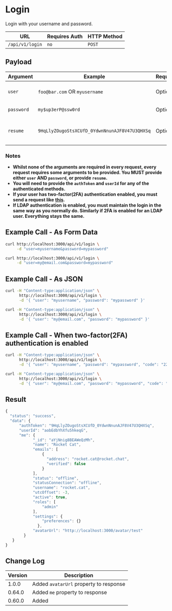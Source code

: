 # Login

Login with your username and password.

| URL             | Requires Auth | HTTP Method |
| --------------- | ------------- | ----------- |
| `/api/v1/login` | `no`          | `POST`      |

## Payload

| Argument   | Example                                       | Required | Description                      |
| ---------- | --------------------------------------------- | -------- | -------------------------------- |
| `user`     | `foo@bar.com` OR `myusername`                 | Optional | Your username or email           |
| `password` | `my$up3erP@ssw0rd`                            | Optional | Your password                    |
| `resume`   | `9HqLlyZOugoStsXCUfD_0YdwnNnunAJF8V47U3QHXSq` | Optional | Your previously issued authToken |

### Notes

* **Whilst none of the arguments are required in every request, every request requires some arguments to be provided. You MUST provide either `user` AND `password`, or provide `resume`.**
* **You will need to provide the `authToken` and `userId` for any of the authenticated methods.**
* **If your user has two-factor(2FA) authentication enabled, you must send a request like** [**this**](../2fa.md)**.**
* **If LDAP authentication is enabled, you must maintain the login in the same way as you normally do. Similarly if 2FA is enabled for an LDAP user. Everything stays the same.**

## Example Call - As Form Data

```bash
curl http://localhost:3000/api/v1/login \
     -d "user=myusername&password=mypassword"
```

```bash
curl http://localhost:3000/api/v1/login \
     -d "user=my@email.com&password=mypassword"
```

## Example Call - As JSON

```bash
curl -H "Content-type:application/json" \
      http://localhost:3000/api/v1/login \
      -d '{ "user": "myusername", "password": "mypassword" }'
```

```bash
curl -H "Content-type:application/json" \
      http://localhost:3000/api/v1/login \
      -d '{ "user": "my@email.com", "password": "mypassword" }'
```

## Example Call - When two-factor(2FA) authentication is enabled

```bash
curl -H "Content-type:application/json" \
      http://localhost:3000/api/v1/login \
      -d '{ "user": "myusername", "password": "mypassword", "code": "224610" }'
```

```bash
curl -H "Content-type:application/json" \
      http://localhost:3000/api/v1/login \
      -d '{ "user": "my@email.com", "password": "mypassword", "code": "224610" }'
```

## Result

```javascript
{
  "status": "success",
  "data": {
      "authToken": "9HqLlyZOugoStsXCUfD_0YdwnNnunAJF8V47U3QHXSq",
      "userId": "aobEdbYhXfu5hkeqG",
      "me": {
            "_id": "aYjNnig8BEAWeQzMh",
            "name": "Rocket Cat",
            "emails": [
                {
                  "address": "rocket.cat@rocket.chat",
                  "verified": false
                }
            ],
            "status": "offline",
            "statusConnection": "offline",
            "username": "rocket.cat",
            "utcOffset": -3,
            "active": true,
            "roles": [
                "admin"
            ],
            "settings": {
                "preferences": {}
              },
            "avatarUrl": "http://localhost:3000/avatar/test"
        }
   }
}
```

## Change Log

| Version | Description                            |
| ------- | -------------------------------------- |
| 1.0.0   | Added `avatarUrl` property to response |
| 0.64.0  | Added `me` property to response        |
| 0.60.0  | Added                                  |
